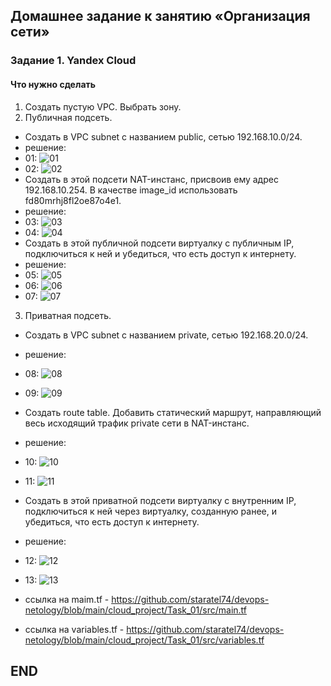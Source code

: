 ## Домашнее задание к занятию «Организация сети» 


### Задание 1. Yandex Cloud 
#### Что нужно сделать

1. Создать пустую VPC. Выбрать зону.
2. Публичная подсеть.

* Создать в VPC subnet с названием public, сетью 192.168.10.0/24.
* решение:
* 01: ![01](img/01.png)
* 02: ![02](img/02.png)
* Создать в этой подсети NAT-инстанс, присвоив ему адрес 192.168.10.254. В качестве image_id использовать fd80mrhj8fl2oe87o4e1.
* решение:
* 03: ![03](img/03.png)
* 04: ![04](img/04.png)
* Создать в этой публичной подсети виртуалку с публичным IP, подключиться к ней и убедиться, что есть доступ к интернету.
* решение:
* 05: ![05](img/05.png)
* 06: ![06](img/06.png)
* 07: ![07](img/07.png)

3. Приватная подсеть.

* Создать в VPC subnet с названием private, сетью 192.168.20.0/24.
* решение:
* 08: ![08](img/08.png)
* 09: ![09](img/09.png)
* Создать route table. Добавить статический маршрут, направляющий весь исходящий трафик private сети в NAT-инстанс.
* решение:
* 10: ![10](img/10.png)
* 11: ![11](img/11.png)
* Создать в этой приватной подсети виртуалку с внутренним IP, подключиться к ней через виртуалку, созданную ранее, и убедиться, что есть доступ к интернету.
* решение:
* 12: ![12](img/12.png)
* 13: ![13](img/13.png)

* ссылка на maim.tf - https://github.com/staratel74/devops-netology/blob/main/cloud_project/Task_01/src/main.tf
* ссылка на variables.tf - https://github.com/staratel74/devops-netology/blob/main/cloud_project/Task_01/src/variables.tf
## END